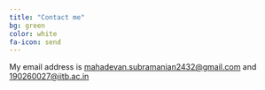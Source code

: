 ```yaml
---
title: "Contact me"
bg: green
color: white
fa-icon: send
---
```



<a href="https://www.facebook.com/profile.php?id=100010435631844" class="fa fa-facebook"></a>
<a href="https://www.linkedin.com/in/mahadevan-subramanian-a3b4291a8/" class="fa fa-linkedin"></a>
My email address is <a href="mahadevan.subramanian2432@gmail.com">mahadevan.subramanian2432@gmail.com</a> and <a href="190260027@iitb.ac.in">190260027@iitb.ac.in</a>
